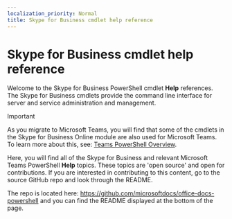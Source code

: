 ```yaml
---
localization_priority: Normal
title: Skype for Business cmdlet help reference
---
```


# Skype for Business cmdlet help reference

Welcome to the Skype for Business PowerShell cmdlet **Help** references. The Skype for Business cmdlets provide the command line interface for server and service administration and management.

> [!IMPORTANT]
> As you migrate to Microsoft Teams, you will find that some of the cmdlets in the Skype for Business Online module are also used for Microsoft Teams. To learn more about this, see: [Teams PowerShell Overview](https://docs.microsoft.com/MicrosoftTeams/teams-powershell-overview).

Here, you will find all of the Skype for Business and relevant Microsoft Teams PowerShell **Help** topics. These topics are 'open source' and open for contributions. If you are interested in contributing to this content, go to the source GitHub repo and look through the README. 

The repo is located here: <https://github.com/microsoftdocs/office-docs-powershell> and you can find the README displayed at the bottom of the page.
